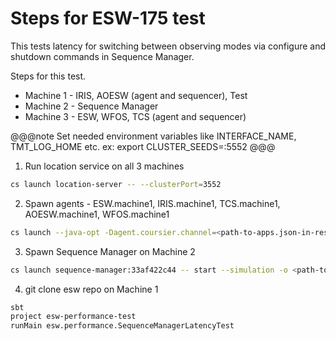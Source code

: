 # Steps for ESW-175 test
This tests latency for switching between observing modes via configure and shutdown commands in Sequence Manager.

Steps for this test.

* Machine 1 - IRIS, AOESW (agent and sequencer), Test
* Machine 2 - Sequence Manager
* Machine 3 - ESW, WFOS, TCS (agent and sequencer)

@@@note
Set needed environment variables like INTERFACE_NAME, TMT_LOG_HOME etc.
ex: 
export CLUSTER_SEEDS=<ip>:5552
@@@

1. Run location service on all 3 machines
```bash
cs launch location-server -- --clusterPort=3552
```

2. Spawn agents - ESW.machine1, IRIS.machine1, TCS.machine1, AOESW.machine1, WFOS.machine1
```bash
cs launch --java-opt -Dagent.coursier.channel=<path-to-apps.json-in-resource-folder> agent-app:33af422c44 -- start -p "AOESW.machine1"
```

3. Spawn Sequence Manager on Machine 2
```bash
cs launch sequence-manager:33af422c44 -- start --simulation -o <path-to-smObsModes.conf-in-resource-folder>
```

4. git clone esw repo on Machine 1
```bash
sbt
project esw-performance-test
runMain esw.performance.SequenceManagerLatencyTest
```
